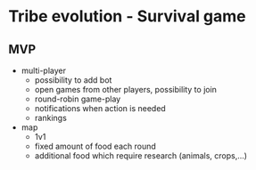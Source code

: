 # Tribe evolution - Survival game

## MVP

- multi-player
  - possibility to add bot
  - open games from other players, possibility to join
  - round-robin game-play
  - notifications when action is needed
  - rankings
- map
  - 1v1
  - fixed amount of food each round
  - additional food which require research (animals, crops,...)
